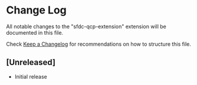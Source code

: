 # Change Log
All notable changes to the "sfdc-qcp-extension" extension will be documented in this file.

Check [Keep a Changelog](http://keepachangelog.com/) for recommendations on how to structure this file.

## [Unreleased]
- Initial release